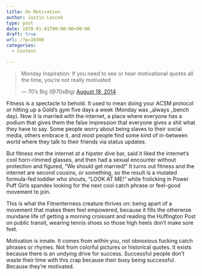 ```yaml
---
title: On Motivation
author: Justin Lascek
type: post
date: 1970-01-01T00:00:00+00:00
draft: true
url: /?p=10308
categories:
  - Content

---
```

<blockquote class="twitter-tweet" lang="en">
  <p>
    Monday Inspiration: If you need to see or hear motivational quotes all the time, you&#8217;re not really motivated
  </p>
  
  <p>
    — 70&#8217;s Big (@70sBig) <a href="https://twitter.com/70sBig/statuses/501421986439254016">August 18, 2014</a>
  </p>
</blockquote>



Fitness is a spectacle to behold. It used to mean doing your ACSM protocol or hitting up a Gold&#8217;s gym five days a week (Monday was _always _bench day). Now it is married with the internet, a place where everyone has a podium that gives them the false impression that everyone gives a shit what they have to say. Some people worry about being slaves to their social media, others embrace it, and most people find some kind of in-between world where they talk to their friends via status updates.

But fitness met the internet at a hipster dive bar, said it liked the internet&#8217;s cool horn-rimmed glasses, and then had a sexual encounter without protection and figured, &#8220;We should get married!&#8221; It turns out fitness and the internet are second cousins, or something, so the result is a mutated formula-fed toddler who shouts, &#8220;LOOK AT ME!&#8221; while frolicking in Power Puff Girls spandex looking for the next cool catch phrase or feel-good movement to join.

This is what the Fitnenterness creature thrives on: being apart of a movement that makes them feel empowered, because it fills the otherwise mundane life of getting a morning croissant and reading the Huffington Post on public transit, wearing tennis shoes so those high heels don&#8217;t make sore feet.

Motivation is innate. It comes from within you, not obnoxious fucking catch phrases or rhymes. Not from colorful pictures or historical quotes. It exists because there is an undying drive for success. Successful people don&#8217;t waste their time with this crap because their busy being successful. Because they&#8217;re motivated.

&nbsp;
